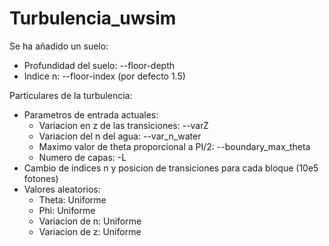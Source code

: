 # Turbulencia_uwsim

Se ha añadido un suelo:
  - Profundidad del suelo: --floor-depth
  - Indice n: --floor-index (por defecto 1.5)

Particulares de la turbulencia:
  - Parametros de entrada actuales: 
    - Variacion en z de las transiciones: --varZ
    - Variacion del n del agua: --var_n_water
    - Maximo valor de theta proporcional a PI/2: --boundary_max_theta
    - Numero de capas: -L
  - Cambio de indices n y posicion de transiciones para cada bloque (10e5 fotones)
  - Valores aleatorios:
    - Theta: Uniforme
    - Phi: Uniforme
    - Variacion de n: Uniforme
    - Variacion de z: Uniforme
